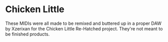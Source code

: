 # Chicken Little

These MIDIs were all made to be remixed and buttered up in a proper DAW by Xzerixan for the Chicken Little Re-Hatched project. They're not meant to be finished products.